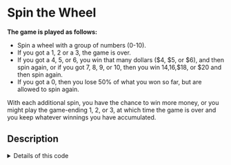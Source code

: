 
<H1> Spin the Wheel </H1>

<body> <b> The game is played as follows:</b>

* Spin a wheel with a group of numbers (0-10).
* If you got a 1, 2 or a 3, the game is over.
* If you got a 4, 5, or 6, you win that many dollars ($4, $5, or $6), and then spin again, or
if you got 7, 8, 9, or 10, then you win $14,$16,$18, or $20 and then spin again. 
* If you got a 0, then you lose 50% of what you won so far, but are allowed to spin again.

<p> With each additional spin, you have the chance to win more money, or you might play the game-ending 1, 2, or 3, at which time the game is over and you keep whatever winnings you have accumulated. </p>
 </body>

<H2> Description </H2>
<details>
 <summary> Details of this code </summary>
 <p> </p>
<p> This was an optional coding assignment I did over spring break to get better practice with Python </P>
<p> I got better at using <b>def</b> function </p>
</details>


